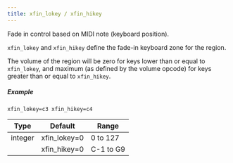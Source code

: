 ```yaml
---
title: xfin_lokey / xfin_hikey
---
```

Fade in control based on MIDI note (keyboard position).

`xfin_lokey` and `xfin_hikey` define the fade-in keyboard zone for the region.

The volume of the region will be zero for keys lower than or equal to `xfin_lokey`,
and maximum (as defined by the volume opcode)
for keys greater than or equal to `xfin_hikey`.

##### Example

```
xfin_lokey=c3 xfin_hikey=c4
```

| Type    | Default      | Range     |
| ---     | ---          | ---       |
| integer | xfin_lokey=0 | 0 to 127  |
|         | xfin_hikey=0 | C-1 to G9 |
